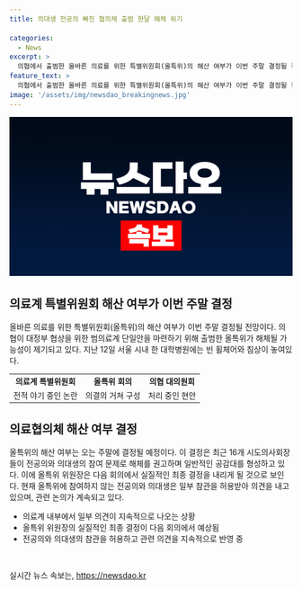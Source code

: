 ```yaml
---
title: 의대생 전공의 빠진 협의체 출범 한달 해체 위기

categories:
  - News
excerpt: >
  의협에서 출범한 올바른 의료를 위한 특별위원회(올특위)의 해산 여부가 이번 주말 결정될 전망이다. 전공의와 의대생의 참여 부재로 반쪽짜리 협의체가 되자 의료계 내부에서 해산 여부에 대한 논의가 이어지고 있다. 올특위 회의에서는 유명무실한 특위의 해체 여부가 결정될 예정이며, 26일에는 대한민국 의료 사활을 건 전국의사 대토론회가 예정대로 진행될 예정이다. 이에 대한 반응과 관련하여 임현택 의협 회장은 탄핵 여론을 일축하며 의협을 흔들고 싶어하는 사람들이 있다고 언급했다.
feature_text: >
  의협에서 출범한 올바른 의료를 위한 특별위원회(올특위)의 해산 여부가 이번 주말 결정될 전망이다. 전공의와 의대생의 참여 부재로 반쪽짜리 협의체가 되자 의료계 내부에서 해산 여부에 대한 논의가 이어지고 있다. 올특위 회의에서는 유명무실한 특위의 해체 여부가 결정될 예정이며, 26일에는 대한민국 의료 사활을 건 전국의사 대토론회가 예정대로 진행될 예정이다. 이에 대한 반응과 관련하여 임현택 의협 회장은 탄핵 여론을 일축하며 의협을 흔들고 싶어하는 사람들이 있다고 언급했다.
image: '/assets/img/newsdao_breakingnews.jpg'
---
```


<p><img src="/assets/img/newsdao_breakingnews.jpg" alt="cryptoinkorea 속보" /></p>

<h2 data-ke-size="size26">의료계 특별위원회 해산 여부가 이번 주말 결정</h2>

<p data-ke-size="size16">올바른 의료를 위한 특별위원회(올특위)의 해산 여부가 이번 주말 결정될 전망이다. 의협이 대정부 협상을 위한 범의료계 단일안을 마련하기 위해 출범한 올특위가 해체될 가능성이 제기되고 있다. 지난 12일 서울 시내 한 대학병원에는 빈 휠체어와 침상이 놓여있다.</p>

<table>
  <tr>
    <td style="text-align: center; height: 17px;"><b>의료계 특별위원회</b></td>
    <td style="text-align: center; height: 17px;"><b>올특위 회의</b></td>
    <td style="text-align: center; height: 17px;"><b>의협 대의원회</b></td>
  </tr>
  <tr>
    <td style="text-align: center; height: 17px;">전적 야기 중인 논란</td>
    <td style="text-align: center; height: 17px;">의결의 거쳐 구성</td>
    <td style="text-align: center; height: 17px;">처리 중인 현안</td>
  </tr>
</table>

<h2 data-ke-size="size26">의료협의체 해산 여부 결정</h2>

<p data-ke-size="size16">올특위의 해산 여부는 오는 주말에 결정될 예정이다. 이 결정은 최근 16개 시도의사회장들이 전공의와 의대생의 참여 문제로 해체를 권고하며 일반적인 공감대를 형성하고 있다. 이에 올특위 위원장은 다음 회의에서 실질적인 최종 결정을 내리게 될 것으로 보인다. 현재 올특위에 참여하지 않는 전공의와 의대생은 일부 참관을 허용받아 의견을 내고 있으며, 관련 논의가 계속되고 있다.</p>

<ul>
  <li>의료계 내부에서 일부 의견이 지속적으로 나오는 상황</li>
  <li>올특위 위원장의 실질적인 최종 결정이 다음 회의에서 예상됨</li>
  <li>전공의와 의대생의 참관을 허용하고 관련 의견을 지속적으로 반영 중</li>
</ul>

<p data-ke-size="size16">&nbsp;</p>
실시간 뉴스 속보는, <a href="https://newsdao.kr" rel="dofollow">https://newsdao.kr</a>


